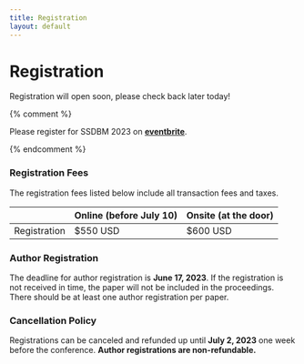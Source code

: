 ```yaml
---
title: Registration
layout: default
---
```


# Registration

Registration will open soon, please check back later today!

{% comment %}

Please register for SSDBM 2023 on [**eventbrite**](https://www.eventbrite.com/e/ssdbm-2023-tickets-651247828787).

{% endcomment %}

### Registration Fees

The registration fees listed below include all transaction fees and taxes.

|                  | Online (before July 10) | Onsite (at the door)   |
|------------------|-------------------------|------------------------|
| Registration     | $550 USD                | $600 USD               |

### Author Registration
The deadline for author registration is **June 17, 2023**.
If the registration is not received in time, the paper will not be included in the proceedings. 
There should be at least one author registration per paper.

### Cancellation Policy
Registrations can be canceled and refunded up until **July 2, 2023** one week before the conference. **Author registrations are non-refundable.**
